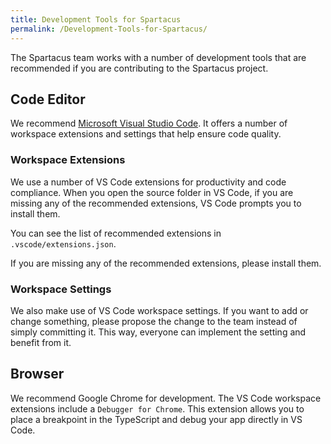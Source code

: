 ```yaml
---
title: Development Tools for Spartacus
permalink: /Development-Tools-for-Spartacus/
---
```


The Spartacus team works with a number of development tools that are recommended if you are contributing to the Spartacus project.

## Code Editor

We recommend [Microsoft Visual Studio Code](https://code.visualstudio.com). It offers a number of workspace extensions and settings that help ensure code quality.

### Workspace Extensions

We use a number of VS Code extensions for productivity and code compliance. When you open the source folder in VS Code, if you are missing any of the recommended extensions, VS Code prompts you to install them.

You can see the list of recommended extensions in `.vscode/extensions.json`.

If you are missing any of the recommended extensions, please install them.

### Workspace Settings

We also make use of VS Code workspace settings. If you want to add or change something, please propose the change to the team instead of simply committing it. This way, everyone can implement the setting and benefit from it.

## Browser

We recommend Google Chrome for development. The VS Code workspace extensions include a `Debugger for Chrome`. This extension allows you to place a breakpoint in the TypeScript and debug your app directly in VS Code.
